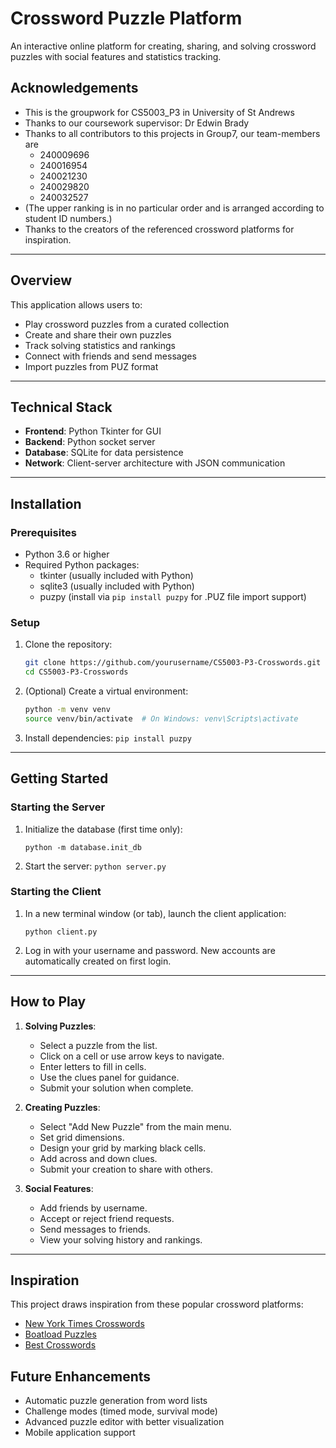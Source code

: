 # Crossword Puzzle Platform
An interactive online platform for creating, sharing, and solving crossword puzzles with social features and statistics tracking.

## Acknowledgements
- This is the groupwork for CS5003_P3 in University of St Andrews
- Thanks to our coursework supervisor: Dr Edwin Brady
- Thanks to all contributors to this projects in Group7, our team-members are
  - 240009696 
  - 240016954 
  - 240021230 
  - 240029820 
  - 240032527  
- (The upper ranking is in no particular order and is arranged according to student ID numbers.)
- Thanks to the creators of the referenced crossword platforms for inspiration.

---
 
## Overview
This application allows users to:
- Play crossword puzzles from a curated collection
- Create and share their own puzzles
- Track solving statistics and rankings
- Connect with friends and send messages
- Import puzzles from PUZ format

---
 
## Technical Stack
- **Frontend**: Python Tkinter for GUI
- **Backend**: Python socket server
- **Database**: SQLite for data persistence
- **Network**: Client-server architecture with JSON communication

---
 
## Installation
### Prerequisites
- Python 3.6 or higher
- Required Python packages:
  - tkinter (usually included with Python)
  - sqlite3 (usually included with Python)
  - puzpy (install via `pip install puzpy` for .PUZ file import support)

### Setup
1. Clone the repository:
   ```bash
   git clone https://github.com/yourusername/CS5003-P3-Crosswords.git
   cd CS5003-P3-Crosswords
   ```
2. (Optional) Create a virtual environment:
   ```bash
   python -m venv venv
   source venv/bin/activate  # On Windows: venv\Scripts\activate
   ```
3. Install dependencies:
   `pip install puzpy`

---

## Getting Started
### Starting the Server

1. Initialize the database (first time only):

   `python -m database.init_db`

2. Start the server:
   `python server.py`

### Starting the Client

1. In a new terminal window (or tab), launch the client application:

   `python client.py`

2. Log in with your username and password. New accounts are automatically created on first login.

---

## How to Play

1. **Solving Puzzles**:
   - Select a puzzle from the list.
   - Click on a cell or use arrow keys to navigate.
   - Enter letters to fill in cells.
   - Use the clues panel for guidance.
   - Submit your solution when complete.

2. **Creating Puzzles**:
   - Select "Add New Puzzle" from the main menu.
   - Set grid dimensions.
   - Design your grid by marking black cells.
   - Add across and down clues.
   - Submit your creation to share with others.

3. **Social Features**:
   - Add friends by username.
   - Accept or reject friend requests.
   - Send messages to friends.
   - View your solving history and rankings.

---

## Inspiration
This project draws inspiration from these popular crossword platforms:
- [New York Times Crosswords](https://www.nytimes.com/crosswords)
- [Boatload Puzzles](https://www.boatloadpuzzles.com/playcrossword)
- [Best Crosswords](https://www.bestcrosswords.com/)

## Future Enhancements
- Automatic puzzle generation from word lists
- Challenge modes (timed mode, survival mode)
- Advanced puzzle editor with better visualization
- Mobile application support